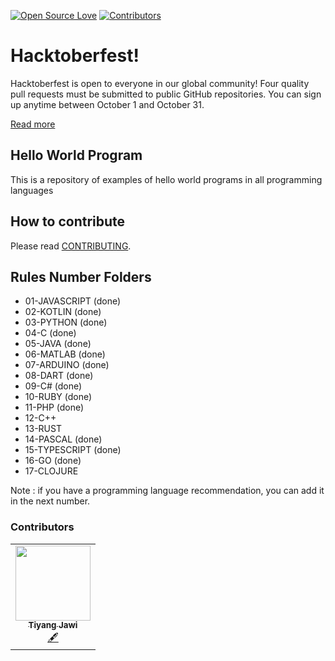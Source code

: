 [![Open Source Love](https://badges.frapsoft.com/os/v1/open-source.png?v=103)](https://github.com/saturdayclass/hello-world-all-programming-language)
[![Contributors](https://img.shields.io/github/contributors/saturdayclass/hello-world-all-programming-language)](https://github.com/saturdayclass/hello-world-all-programming-language/graphs/contributors)

# Hacktoberfest!

Hacktoberfest is open to everyone in our global community! Four quality pull requests must be submitted to public GitHub repositories. You can sign up anytime between October 1 and October 31.

[Read more](https://hacktoberfest.digitalocean.com/faq/)

## Hello World Program

This is a repository of examples of hello world programs in all programming languages

## How to contribute

Please read [CONTRIBUTING](/CONTRIBUTING.md).

## Rules Number Folders

- 01-JAVASCRIPT (done)
- 02-KOTLIN (done)
- 03-PYTHON (done)
- 04-C (done)
- 05-JAVA (done)
- 06-MATLAB (done)
- 07-ARDUINO (done)
- 08-DART (done)
- 09-C# (done)
- 10-RUBY (done)
- 11-PHP (done)
- 12-C++
- 13-RUST 
- 14-PASCAL (done)
- 15-TYPESCRIPT (done) 
- 16-GO (done)
- 17-CLOJURE

Note : if you have a programming language recommendation, you can add it in the next number.


### Contributors

<!-- ALL-CONTRIBUTORS-LIST:START - Do not remove or modify this section -->
<!-- prettier-ignore-start -->
<!-- markdownlint-disable -->
<table >
  <tr>
   <td align="center"><a href="https://github.com/tiyang-jawi"><img src="https://avatars3.githubusercontent.com/u/66328103?v=4" width="120px;" alt=""/><br /><sub><b>Tiyang Jawi</b></sub></a><br /><a href="#content-tiyang-jawi" title="Content">🖋</a></td>
  </tr>
  <tr>

